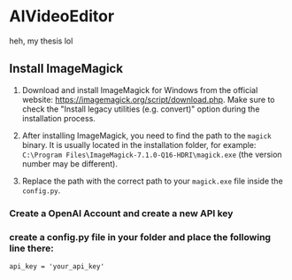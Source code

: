 # AIVideoEditor
heh, my thesis
lol

## Install ImageMagick 

1. Download and install ImageMagick for Windows from the official website: https://imagemagick.org/script/download.php. Make sure to check the "Install legacy utilities (e.g. convert)" option during the installation process.

2. After installing ImageMagick, you need to find the path to the `magick` binary. It is usually located in the installation folder, for example: `C:\Program Files\ImageMagick-7.1.0-Q16-HDRI\magick.exe` (the version number may be different).

3. Replace the path with the correct path to your `magick.exe` file inside the `config.py`.


### Create a OpenAI Account and create a new API key
### create a config.py file in your folder and place the following line there:
```
api_key = 'your_api_key'
```
